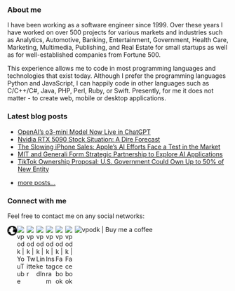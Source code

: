 ### About me

I have been working as a software engineer since 1999. Over these years I have worked on over 500 projects for various markets and industries such as Analytics, Automotive, Banking, Entertainment, Government, Health Care, Marketing, Multimedia, Publishing, and Real Estate for small startups as well as for well-established companies from Fortune 500.

This experience allows me to code in most programming languages and technologies that exist today. Although I prefer the programming languages Python and JavaScript, I can happily code in other languages such as C/C++/C#, Java, PHP, Perl, Ruby, or Swift. Presently, for me it does not matter - to create web, mobile or desktop applications.

### Latest blog posts

<!-- BLOG-POST-LIST:START -->
- [OpenAI’s o3-mini Model Now Live in ChatGPT](https://medium.com/majordigest/openais-o3-mini-model-now-live-in-chatgpt-396d9a909590?source=rss-22947912adc0------2)
- [Nvidia RTX 5090 Stock Situation: A Dire Forecast](https://medium.com/majordigest/nvidia-rtx-5090-stock-situation-a-dire-forecast-acc6f1cc0883?source=rss-22947912adc0------2)
- [The Slowing iPhone Sales: Apple’s AI Efforts Face a Test in the Market](https://medium.com/majordigest/the-slowing-iphone-sales-apples-ai-efforts-face-a-test-in-the-market-ca2ba76486a9?source=rss-22947912adc0------2)
- [MIT and Generali Form Strategic Partnership to Explore AI Applications](https://medium.com/majordigest/mit-and-generali-form-strategic-partnership-to-explore-ai-applications-6df0c3544fc3?source=rss-22947912adc0------2)
- [TikTok Ownership Proposal: U.S. Government Could Own Up to 50% of New Entity](https://medium.com/majordigest/tiktok-ownership-proposal-u-s-government-could-own-up-to-50-of-new-entity-f74bf9d009e0?source=rss-22947912adc0------2)
<!-- BLOG-POST-LIST:END -->
- [more posts...](https://medium.com/@vpodk)

### Connect with me
Feel free to contact me on any social networks:

[<img align="left" alt="vpodk.com" width="22px" src="https://raw.githubusercontent.com/iconic/open-iconic/master/svg/globe.svg" />][website]
[<img align="left" alt="vpodk | YouTube" width="22px" src="https://cdn.jsdelivr.net/npm/simple-icons@v3/icons/youtube.svg" />][youtube]
[<img align="left" alt="vpodk | Twitter" width="22px" src="https://cdn.jsdelivr.net/npm/simple-icons@v3/icons/twitter.svg" />][twitter]
[<img align="left" alt="vpodk | LinkedIn" width="22px" src="https://cdn.jsdelivr.net/npm/simple-icons@v3/icons/linkedin.svg" />][linkedin]
[<img align="left" alt="vpodk | Instagram" width="22px" src="https://cdn.jsdelivr.net/npm/simple-icons@v3/icons/instagram.svg" />][instagram]
[<img align="left" alt="vpodk | Facebook" width="22px" src="https://cdn.jsdelivr.net/npm/simple-icons@v3/icons/facebook.svg" />][facebook]
[<img align="left" alt="vpodk | Facebook" width="22px" src="https://cdn.jsdelivr.net/npm/simple-icons@v3/icons/medium.svg" />][medium]
[<img align="left" alt="vpodk | Buy me a coffee" height="24px" src="https://cdn.buymeacoffee.com/buttons/default-yellow.png" />][buymeacoffee]
<br>

<!-- Meta data -->
[website]: https://vpodk.com
[twitter]: https://twitter.com/vpodk
[youtube]: https://youtube.com/@vpodk
[instagram]: https://instagram.com/vpodk
[linkedin]: https://linkedin.com/in/vpodk
[facebook]: https://facebook.com/vpodk
[medium]: https://medium.com/@vpodk
[buymeacoffee]: https://www.buymeacoffee.com/vpodk
